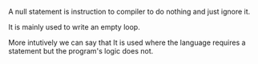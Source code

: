 A null statement is instruction to compiler to do nothing and just ignore it.

It is mainly used to write an empty loop.

More intutively we can say that It is used where the language requires a statement but the program's logic does not.
